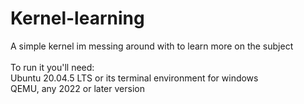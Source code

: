 # Kernel-learning
A simple kernel im messing around with to learn more on the subject<br />
<br />
To run it you'll need:<br />
Ubuntu 20.04.5 LTS or its terminal environment for windows<br />
QEMU, any 2022 or later version
